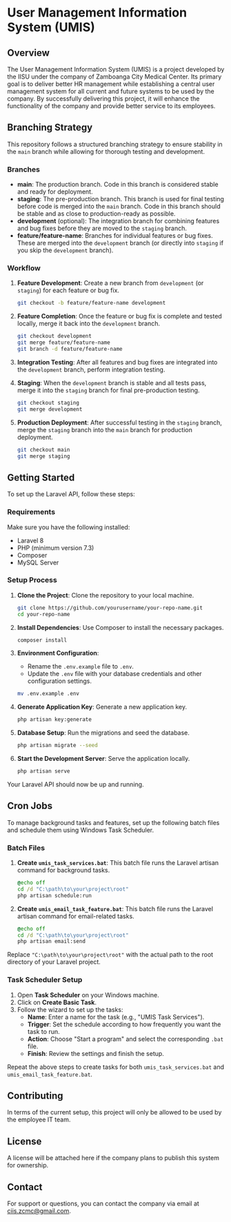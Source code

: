 # User Management Information System (UMIS)

## Overview

The User Management Information System (UMIS) is a project developed by the IISU under the company of Zamboanga City Medical Center. Its primary goal is to deliver better HR management while establishing a central user management system for all current and future systems to be used by the company. By successfully delivering this project, it will enhance the functionality of the company and provide better service to its employees.

## Branching Strategy

This repository follows a structured branching strategy to ensure stability in the `main` branch while allowing for thorough testing and development.

### Branches

- **main**: The production branch. Code in this branch is considered stable and ready for deployment.
- **staging**: The pre-production branch. This branch is used for final testing before code is merged into the `main` branch. Code in this branch should be stable and as close to production-ready as possible.
- **development** (optional): The integration branch for combining features and bug fixes before they are moved to the `staging` branch.
- **feature/feature-name**: Branches for individual features or bug fixes. These are merged into the `development` branch (or directly into `staging` if you skip the `development` branch).

### Workflow

1. **Feature Development**: Create a new branch from `development` (or `staging`) for each feature or bug fix.
    ```sh
    git checkout -b feature/feature-name development
    ```
   
2. **Feature Completion**: Once the feature or bug fix is complete and tested locally, merge it back into the `development` branch.
    ```sh
    git checkout development
    git merge feature/feature-name
    git branch -d feature/feature-name
    ```

3. **Integration Testing**: After all features and bug fixes are integrated into the `development` branch, perform integration testing.

4. **Staging**: When the `development` branch is stable and all tests pass, merge it into the `staging` branch for final pre-production testing.
    ```sh
    git checkout staging
    git merge development
    ```

5. **Production Deployment**: After successful testing in the `staging` branch, merge the `staging` branch into the `main` branch for production deployment.
    ```sh
    git checkout main
    git merge staging
    ```

## Getting Started

To set up the Laravel API, follow these steps:

### Requirements

Make sure you have the following installed:
- Laravel 8
- PHP (minimum version 7.3)
- Composer
- MySQL Server

### Setup Process

1. **Clone the Project**: Clone the repository to your local machine.
    ```sh
    git clone https://github.com/yourusername/your-repo-name.git
    cd your-repo-name
    ```

2. **Install Dependencies**: Use Composer to install the necessary packages.
    ```sh
    composer install
    ```

3. **Environment Configuration**: 
    - Rename the `.env.example` file to `.env`.
    - Update the `.env` file with your database credentials and other configuration settings.
    ```sh
    mv .env.example .env
    ```

4. **Generate Application Key**: Generate a new application key.
    ```sh
    php artisan key:generate
    ```

5. **Database Setup**: Run the migrations and seed the database.
    ```sh
    php artisan migrate --seed
    ```

6. **Start the Development Server**: Serve the application locally.
    ```sh
    php artisan serve
    ```

Your Laravel API should now be up and running.

## Cron Jobs

To manage background tasks and features, set up the following batch files and schedule them using Windows Task Scheduler.

### Batch Files

1. **Create `umis_task_services.bat`**:
    This batch file runs the Laravel artisan command for background tasks.

    ```bat
    @echo off
    cd /d "C:\path\to\your\project\root"
    php artisan schedule:run
    ```

2. **Create `umis_email_task_feature.bat`**:
    This batch file runs the Laravel artisan command for email-related tasks.

    ```bat
    @echo off
    cd /d "C:\path\to\your\project\root"
    php artisan email:send
    ```

Replace `"C:\path\to\your\project\root"` with the actual path to the root directory of your Laravel project.

### Task Scheduler Setup

1. Open **Task Scheduler** on your Windows machine.
2. Click on **Create Basic Task**.
3. Follow the wizard to set up the tasks:
    - **Name**: Enter a name for the task (e.g., "UMIS Task Services").
    - **Trigger**: Set the schedule according to how frequently you want the task to run.
    - **Action**: Choose "Start a program" and select the corresponding `.bat` file.
    - **Finish**: Review the settings and finish the setup.

Repeat the above steps to create tasks for both `umis_task_services.bat` and `umis_email_task_feature.bat`.

## Contributing

In terms of the current setup, this project will only be allowed to be used by the employee IT team.

## License

A license will be attached here if the company plans to publish this system for ownership.

## Contact

For support or questions, you can contact the company via email at [ciis.zcmc@gmail.com](mailto:ciis.zcmc@gmail.com).
